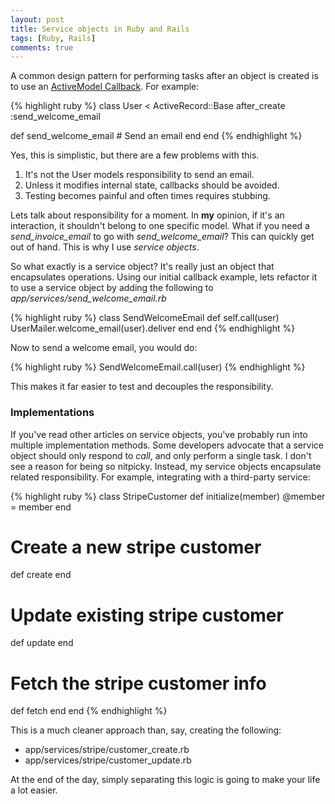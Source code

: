 ```yaml
---
layout: post
title: Service objects in Ruby and Rails
tags: [Ruby, Rails]
comments: true
---
```


A common design pattern for performing tasks after an object is created is to use an <a href="http://api.rubyonrails.org/classes/ActiveModel/Callbacks.html" target="_blank" rel="nofollow">ActiveModel Callback</a>. For example:

{% highlight ruby %}
class User < ActiveRecord::Base
  after_create :send_welcome_email
  
  def send_welcome_email
    # Send an email
  end
end
{% endhighlight %}

Yes, this is simplistic, but there are a few problems with this.

1. It's not the User models responsibility to send an email.
2. Unless it modifies internal state, callbacks should be avoided.
3. Testing becomes painful and often times requires stubbing.

Lets talk about responsibility for a moment. In **my** opinion, if it's an interaction, it shouldn't belong to one specific model. What if you need a *send_invoice_email* to go with *send_welcome_email*? This can quickly get out of hand. This is why I use *service objects*.

So what exactly is a service object? It's really just an object that encapsulates operations. Using our initial callback example, lets refactor it to use a service object by adding the following to *app/services/send_welcome_email.rb*

{% highlight ruby %}
class SendWelcomeEmail
  def self.call(user)
    UserMailer.welcome_email(user).deliver
  end
end
{% endhighlight %}

Now to send a welcome email, you would do:

{% highlight ruby %}
SendWelcomeEmail.call(user)
{% endhighlight %}

This makes it far easier to test and decouples the responsibility.

### Implementations
If you've read other articles on service objects, you've probably run into multiple implementation methods. Some developers advocate that a service object should only respond to *call*, and only perform a single task. I don't see a reason for being so nitpicky. Instead, my service objects encapsulate related responsibility. For example, integrating with a third-party service:

{% highlight ruby %}
class StripeCustomer
  def initialize(member)
    @member = member
  end
  
  # Create a new stripe customer
  def create
  end
  
  # Update existing stripe customer
  def update
  end
  
  # Fetch the stripe customer info
  def fetch
  end
end
{% endhighlight %}

This is a much cleaner approach than, say, creating the following:

  * app/services/stripe/customer_create.rb
  * app/services/stripe/customer_update.rb

At the end of the day, simply separating this logic is going to make your life a lot easier.
